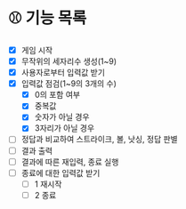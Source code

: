 # ⚾️ 기능 목록

- [x] 게임 시작
- [x] 무작위의 세자리수 생성(1~9)
- [x] 사용자로부터 입력값 받기
- [x] 입력값 점검(1~9의 3개의 수)
  - [x] 0의 포함 여부
  - [x] 중복값
  - [x] 숫자가 아닐 경우
  - [x] 3자리가 아닐 경우
- [ ] 정답과 비교하여 스트라이크, 볼, 낫싱, 정답 판별
- [ ] 결과 출력
- [ ] 결과에 따른 재입력, 종료 실행
- [ ] 종료에 대한 입력값 받기
  - [ ] 1 재시작
  - [ ] 2 종료
